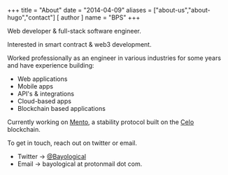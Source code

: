 +++
title = "About"
date = "2014-04-09"
aliases = ["about-us","about-hugo","contact"]
[ author ]
  name = "BPS"
+++

Web developer & full-stack software engineer. 

Interested in smart contract & web3 development.

Worked professionally as an engineer in various industries for some years and have experience building:
 - Web applications
 - Mobile apps
 - API's & integrations
 - Cloud-based apps
 - Blockchain based applications

Currently working on [Mento](https://mento.org/), a stability protocol built on the [Celo](https://celo.org/) blockchain.

To get in touch, reach out on twitter or email.
 - Twitter -> [@Bayological](https://twitter.com/Bayological)
 - Email -> bayological at protonmail dot com.
